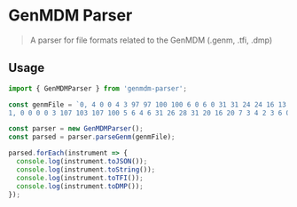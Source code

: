 # GenMDM Parser
> A parser for file formats related to the GenMDM (.genm, .tfi, .dmp)

## Usage

```TypeScript
import { GenMDMParser } from 'genmdm-parser';

const genmFile = `0, 4 0 0 4 3 97 97 100 100 6 0 6 0 31 31 24 24 16 13 12 12 2 2 8 8 4 4 2 4 0 0 0 0 4 3 1 1 2 2 6 6 0 0 0 0 0 0 0 0 01_capcom_logo_37.tfi;
1, 0 0 0 0 3 107 103 107 100 5 6 4 6 31 26 28 31 20 16 20 7 3 4 2 3 6 0 5 1 2 1 1 2 4 2 6 1 3 3 3 6 0 0 0 0 0 0 0 0 03_player_select_12.tfi;`;

const parser = new GenMDMParser();
const parsed = parser.parseGenm(genmFile);

parsed.forEach(instrument => {
  console.log(instrument.toJSON());
  console.log(instrument.toString());
  console.log(instrument.toTFI());
  console.log(instrument.toDMP());
});
```
